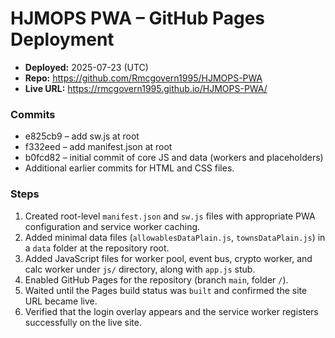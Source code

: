 # HJMOPS PWA – GitHub Pages Deployment

* **Deployed:** 2025-07-23 (UTC)
* **Repo:** https://github.com/Rmcgovern1995/HJMOPS-PWA
* **Live URL:** https://rmcgovern1995.github.io/HJMOPS-PWA/

### Commits
- e825cb9 – add sw.js at root
- f332eed – add manifest.json at root
- b0fcd82 – initial commit of core JS and data (workers and placeholders)
- Additional earlier commits for HTML and CSS files.

### Steps
1. Created root-level `manifest.json` and `sw.js` files with appropriate PWA configuration and service worker caching.
2. Added minimal data files (`allowablesDataPlain.js`, `townsDataPlain.js`) in a `data` folder at the repository root.
3. Added JavaScript files for worker pool, event bus, crypto worker, and calc worker under `js/` directory, along with `app.js` stub.
4. Enabled GitHub Pages for the repository (branch `main`, folder `/`).
5. Waited until the Pages build status was `built` and confirmed the site URL became live.
6. Verified that the login overlay appears and the service worker registers successfully on the live site.
